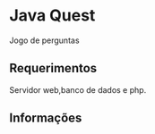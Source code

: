 # Java Quest

Jogo de perguntas

Requerimentos
-------------

Servidor web,banco de dados e php.

Informações 
-----------

